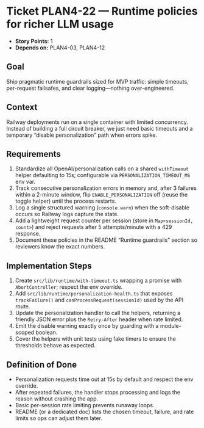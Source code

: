 # Ticket PLAN4-22 — Runtime policies for richer LLM usage

- **Story Points:** 1
- **Depends on:** PLAN4-03, PLAN4-12

## Goal
Ship pragmatic runtime guardrails sized for MVP traffic: simple timeouts, per-request failsafes, and clear logging—nothing over-engineered.

## Context
Railway deployments run on a single container with limited concurrency. Instead of building a full circuit breaker, we just need basic timeouts and a temporary “disable personalization” path when errors spike.

## Requirements
1. Standardize all OpenAI/personalization calls on a shared `withTimeout` helper defaulting to 15s; configurable via `PERSONALIZATION_TIMEOUT_MS` env var.
2. Track consecutive personalization errors in memory and, after 3 failures within a 2-minute window, flip `ENABLE_PERSONALIZATION` off (reuse the toggle helper) until the process restarts.
3. Log a single structured warning (`console.warn`) when the soft-disable occurs so Railway logs capture the state.
4. Add a lightweight request counter per session (store in `Map<sessionId, count>`) and reject requests after 5 attempts/minute with a 429 response.
5. Document these policies in the README “Runtime guardrails” section so reviewers know the exact numbers.

## Implementation Steps
1. Create `src/lib/runtime/with-timeout.ts` wrapping a promise with `AbortController`; respect the env override.
2. Add `src/lib/runtime/personalization-health.ts` that exposes `trackFailure()` and `canProcessRequest(sessionId)` used by the API route.
3. Update the personalization handler to call the helpers, returning a friendly JSON error plus the `Retry-After` header when rate limited.
4. Emit the disable warning exactly once by guarding with a module-scoped boolean.
5. Cover the helpers with unit tests using fake timers to ensure the thresholds behave as expected.

## Definition of Done
- Personalization requests time out at 15s by default and respect the env override.
- After repeated failures, the handler stops processing and logs the reason without crashing the app.
- Basic per-session rate limiting prevents runaway loops.
- README (or a dedicated doc) lists the chosen timeout, failure, and rate limits so ops can adjust them later.
